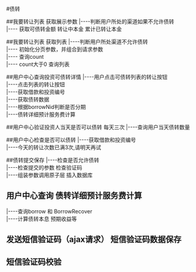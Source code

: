 #债转


##我要转让列表  获取展示参数
|----判断用户所处的渠道如果不允许债转  <br>
|---- 获取可债转金额   转让中本金   累计已转让本金

##我要转让列表  获取列表
|----判断用户所处渠道不允许债转 <br>
|---- 初始化分页参数，并组合到请求参数 <br>
|---- 查询count <br>
|---- count大于0  查询列表 <br>

##用户中心查询投资可债转详情
|----用户点击可债转列表的转让按钮<br>
|----点击列表的转让按钮<br>
|----获取借款和投资编号<br>
|----获取债转数据<br>
|----根据borrowNid判断是否分期<br>
|----债转详细预计服务费计算<br>

##用户中心验证投资人当天是否可以债转 每天三次
|----查询用户当天债转数量<br>


##用户中心检查是否可以债转
|----获取借款和投资编号<br>
|----今天的转让次数已满3次,请明天再试<br>

##债转提交保存
|----检查是否允许债转<br>
|----检查提交的参数 检查验证码<br>
|----组装参数调用原子层 插入数据库<br>

## 用户中心查询 债转详细预计服务费计算
|----查询borrow 和 BorrowRecover<br>
|----计算债转本息 预期收益等<br>

## 发送短信验证码（ajax请求） 短信验证码数据保存

## 短信验证码校验
